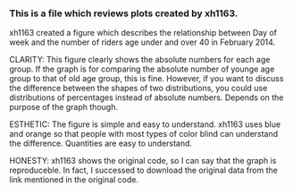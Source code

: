 ### This is a file which reviews plots created by xh1163.

xh1163 created a figure which describes the relationship between Day of week and the number of riders age under and over 40 in February 2014. 

CLARITY: This figure clearly shows the absolute numbers for each age group. If the graph is for comparing the absolute number of younge age group to that of old age group, this is fine. However, if you want to discuss the difference between the shapes of two distributions, you could use distributions of percentages instead of absolute numbers. Depends on the purpose of the graph though.

ESTHETIC: The figure is simple and easy to understand. xh1163 uses blue and orange so that people with most types of color blind can understand the difference. Quantities are easy to understand.

HONESTY: xh1163 shows the original code, so I can say that the graph is reproduceble. In fact, I successed to download the original data from the link mentioned in the original code. 


